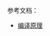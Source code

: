
参考文档：
- [编译原理](https://zhaomenghuan.js.org/blog/wechat-miniprogram-principle-analysis.html#%E7%BC%96%E8%AF%91%E5%8E%9F%E7%90%86)